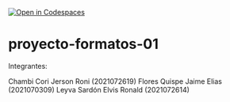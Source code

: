 [![Open in Codespaces](https://classroom.github.com/assets/launch-codespace-2972f46106e565e64193e422d61a12cf1da4916b45550586e14ef0a7c637dd04.svg)](https://classroom.github.com/open-in-codespaces?assignment_repo_id=18754960)
# proyecto-formatos-01

Integrantes:

Chambi Cori Jerson Roni 			(2021072619)
Flores Quispe Jaime Elias			(2021070309)
Leyva Sardón Elvis Ronald			(2021072614)
